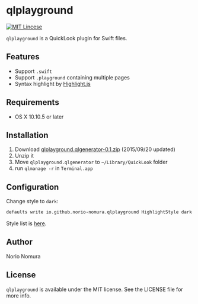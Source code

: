 # qlplayground
[![MIT Lincese](http://img.shields.io/badge/license-MIT-blue.svg?style=flat)](LICENSE)

`qlplayground` is a QuickLook plugin for Swift files.


## Features
- Support `.swift`
- Support `.playground` containing multiple pages
- Syntax highlight by [Highlight.js](https://github.com/isagalaev/highlight.js)

## Requirements
- OS X 10.10.5 or later

## Installation
1. Download [qlplayground.qlgenerator-0.1.zip](http://github.com/norio-nomura/qlplayground/releases/download/0.1/qlplayground.qlgenerator-0.1.zip) (2015/09/20 updated)
2. Unzip it
3. Move `qlplayground.qlgenerator` to `~/Library/QuickLook` folder
4. run `qlmanage -r` in `Terminal.app`

## Configuration
Change style to `dark`:
```sh
defaults write io.github.norio-nomura.qlplayground HighlightStyle dark
```

Style list is [here](http://github.com/norio-nomura/qlplayground/tree/master/qlplayground/highlight/styles/).

## Author

Norio Nomura

## License

`qlplayground` is available under the MIT license. See the LICENSE file for more info.
